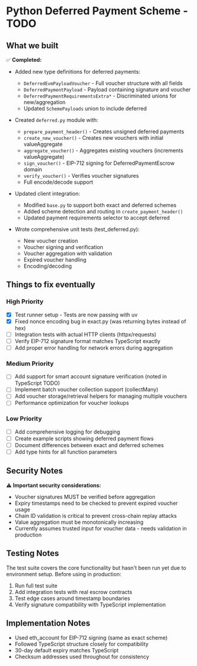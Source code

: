 # Python Deferred Payment Scheme - TODO

## What we built

✅ **Completed:**
- Added new type definitions for deferred payments:
  - `DeferredEvmPayloadVoucher` - Full voucher structure with all fields
  - `DeferredPaymentPayload` - Payload containing signature and voucher
  - `DeferredPaymentRequirementsExtra*` - Discriminated unions for new/aggregation
  - Updated `SchemePayloads` union to include deferred

- Created `deferred.py` module with:
  - `prepare_payment_header()` - Creates unsigned deferred payments
  - `create_new_voucher()` - Creates new vouchers with initial valueAggregate
  - `aggregate_voucher()` - Aggregates existing vouchers (increments valueAggregate)
  - `sign_voucher()` - EIP-712 signing for DeferredPaymentEscrow domain
  - `verify_voucher()` - Verifies voucher signatures
  - Full encode/decode support

- Updated client integration:
  - Modified `base.py` to support both exact and deferred schemes
  - Added scheme detection and routing in `create_payment_header()`
  - Updated payment requirements selector to accept deferred

- Wrote comprehensive unit tests (test_deferred.py):
  - New voucher creation
  - Voucher signing and verification
  - Voucher aggregation with validation
  - Expired voucher handling
  - Encoding/decoding

## Things to fix eventually

### High Priority
- [x] Test runner setup - Tests are now passing with uv
- [x] Fixed nonce encoding bug in exact.py (was returning bytes instead of hex)
- [ ] Integration tests with actual HTTP clients (httpx/requests)
- [ ] Verify EIP-712 signature format matches TypeScript exactly
- [ ] Add proper error handling for network errors during aggregation

### Medium Priority  
- [ ] Add support for smart account signature verification (noted in TypeScript TODO)
- [ ] Implement batch voucher collection support (collectMany)
- [ ] Add voucher storage/retrieval helpers for managing multiple vouchers
- [ ] Performance optimization for voucher lookups

### Low Priority
- [ ] Add comprehensive logging for debugging
- [ ] Create example scripts showing deferred payment flows
- [ ] Document differences between exact and deferred schemes
- [ ] Add type hints for all function parameters

## Security Notes

⚠️ **Important security considerations:**
- Voucher signatures MUST be verified before aggregation
- Expiry timestamps need to be checked to prevent expired voucher usage
- Chain ID validation is critical to prevent cross-chain replay attacks
- Value aggregation must be monotonically increasing
- Currently assumes trusted input for voucher data - needs validation in production

## Testing Notes

The test suite covers the core functionality but hasn't been run yet due to environment setup. Before using in production:
1. Run full test suite
2. Add integration tests with real escrow contracts
3. Test edge cases around timestamp boundaries
4. Verify signature compatibility with TypeScript implementation

## Implementation Notes

- Used eth_account for EIP-712 signing (same as exact scheme)
- Followed TypeScript structure closely for compatibility
- 30-day default expiry matches TypeScript
- Checksum addresses used throughout for consistency